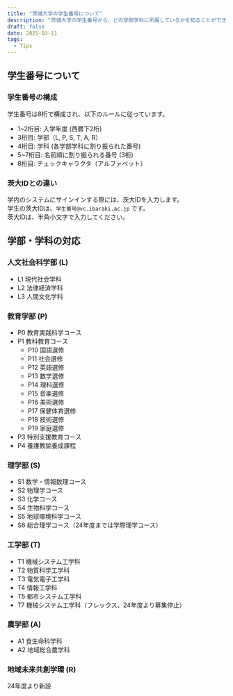 ```yaml
---
title: "茨城大学の学生番号について"
description: "茨城大学の学生番号から、どの学部学科に所属しているかを知ることができます。"
draft: false
date: 2025-03-11
tags:
  - Tips
---
```


## 学生番号について

### 学生番号の構成

学生番号は8桁で構成され、以下のルールに従っています。

- 1~2桁目: 入学年度 (西暦下2桁)
- 3桁目: 学部（L, P, S, T, A, R）
- 4桁目: 学科 (各学部学科に割り振られた番号)
- 5~7桁目: 名前順に割り振られる番号 (3桁)
- 8桁目: チェックキャラクタ（アルファベット）

### 茨大IDとの違い

学内のシステムにサインインする際には、茨大IDを入力します。  
学生の茨大IDは、`学生番号@vc.ibaraki.ac.jp` です。  
茨大IDは、半角小文字で入力してください。

## 学部・学科の対応

### 人文社会科学部 (L)

- L1 現代社会学科
- L2 法律経済学科
- L3 人間文化学科

### 教育学部 (P)

- P0 教育実践科学コース
- P1 教科教育コース
  - P10 国語選修
  - P11 社会選修
  - P12 英語選修
  - P13 数学選修
  - P14 理科選修
  - P15 音楽選修
  - P16 美術選修
  - P17 保健体育選修
  - P18 技術選修
  - P19 家庭選修
- P3 特別支援教育コース
- P4 養護教諭養成課程

### 理学部 (S)

- S1 数学・情報数理コース
- S2 物理学コース
- S3 化学コース
- S4 生物科学コース
- S5 地球環境科学コース
- S6 総合理学コース（24年度までは学際理学コース）

### 工学部 (T)

- T1 機械システム工学科
- T2 物質科学工学科
- T3 電気電子工学科
- T4 情報工学科
- T5 都市システム工学科
- T7 機械システム工学科（フレックス、24年度より募集停止）

### 農学部 (A)

- A1 食生命科学科
- A2 地域総合農学科

### 地域未来共創学環 (R)

24年度より新設

